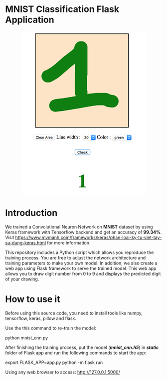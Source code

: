 
# MNIST Classification Flask Application

<p align="center">
<img src='flask-app/sample.png'>
</p>


#  Introduction
We trained a Convolutional Neuron Network on **MNIST** dataset by using Keras framework with Tensorflow backend and get an accuracy of **99.34%**. Visit https://www.mvmanh.com/frameworks/keras/phan-loai-ky-tu-viet-tay-su-dung-keras.html for more information.

This repository includes a Python script which allows you reproduce the training process. You are free to adjust the network architecture and training parameters to make your own model.
In addition, we also create a web app using Flask framework to serve the trained model. This web app allows you to draw digit number from 0 to 9 and displays the predicted digit of your drawing.


# How to use it

Before using this source code, you need to install tools like numpy, tensorflow, keras, pillow and flask.

Use the this command to re-train the model:

python mnist_cnn.py

After finishing the training process, put the model (***mnist_cnn.h5***) in ***static*** folder of Flask app and run the following commands to start the app:

export FLASK_APP=app.py
python -m flask run

Using any web browser to access:  http://127.0.0.1:5000/

